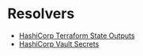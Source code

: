 <!--
title: Serverless Framework - Variables - HashiCorp-specific variables
description: >-
  How to reference HashiCorp-specific variables in the Serverless Framework for
  efficient configuration and deployment.
short_title: Serverless Variables - HashiCorp Variables
keywords:
  - Serverless Framework
  - HashiCorp-specific variables
  - configuration
  - deployment
-->

# Resolvers

- [HashiCorp Terraform State Outputs](/framework/docs/guides/variables/hashicorp/teraform)
- [HashiCorp Vault Secrets](/framework/docs/guides/variables/hashicorp/vault)
